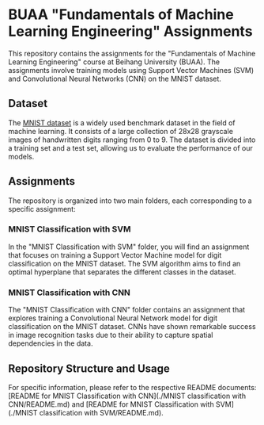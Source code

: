 # BUAA "Fundamentals of Machine Learning Engineering" Assignments

This repository contains the assignments for the "Fundamentals of Machine Learning Engineering" course at Beihang University (BUAA). The assignments involve training models using Support Vector Machines (SVM) and Convolutional Neural Networks (CNN) on the MNIST dataset.

## Dataset
The [MNIST dataset](http://yann.lecun.com/exdb/mnist/) is a widely used benchmark dataset in the field of machine learning. It consists of a large collection of 28x28 grayscale images of handwritten digits ranging from 0 to 9. The dataset is divided into a training set and a test set, allowing us to evaluate the performance of our models.

## Assignments
The repository is organized into two main folders, each corresponding to a specific assignment:

### MNIST Classification with SVM

In the "MNIST Classification with SVM" folder, you will find an assignment that focuses on training a Support Vector Machine model for digit classification on the MNIST dataset. The SVM algorithm aims to find an optimal hyperplane that separates the different classes in the dataset.

### MNIST Classification with CNN

The "MNIST Classification with CNN" folder contains an assignment that explores training a Convolutional Neural Network model for digit classification on the MNIST dataset. CNNs have shown remarkable success in image recognition tasks due to their ability to capture spatial dependencies in the data.

## Repository Structure and Usage
For specific information, please refer to the respective README documents: [README for MNIST Classification with CNN](./MNIST classification with CNN/README.md) and [README for MNIST Classification with SVM](./MNIST classification with SVM/README.md).